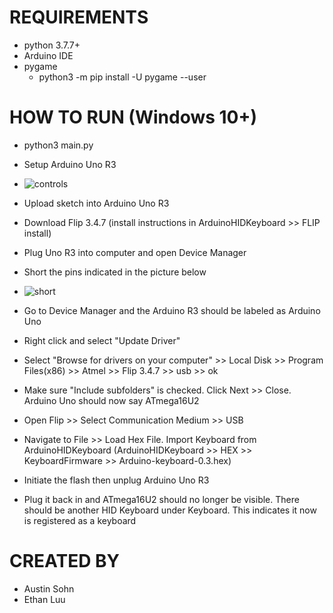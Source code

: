 # REQUIREMENTS

- python 3.7.7+
- Arduino IDE
- pygame
  - python3 -m pip install -U pygame --user

# HOW TO RUN (Windows 10+)

- python3 main.py
- Setup Arduino Uno R3
- ![controls](https://user-images.githubusercontent.com/60045116/203705137-60695bc9-bd9f-4a2d-8ec7-34c0dcf9b566.png)

- Upload sketch into Arduino Uno R3
- Download Flip 3.4.7 (install instructions in ArduinoHIDKeyboard >> FLIP install)
- Plug Uno R3 into computer and open Device Manager
- Short the pins indicated in the picture below
- ![short](https://user-images.githubusercontent.com/60045116/203705104-ddfe3398-ca22-4c25-8c8f-587575c5bee2.png)
- Go to Device Manager and the Arduino R3 should be labeled as Arduino Uno
- Right click and select "Update Driver"
- Select "Browse for drivers on your computer" >> Local Disk >> Program Files(x86) >> Atmel >> Flip 3.4.7 >> usb >> ok
- Make sure "Include subfolders" is checked. Click Next >> Close. Arduino Uno should now say ATmega16U2
- Open Flip >> Select Communication Medium >> USB
- Navigate to File >> Load Hex File. Import Keyboard from ArduinoHIDKeyboard (ArduinoHIDKeyboard >> HEX >> KeyboardFirmware >> Arduino-keyboard-0.3.hex)
- Initiate the flash then unplug Arduino Uno R3
- Plug it back in and ATmega16U2 should no longer be visible. There should be another HID Keyboard under Keyboard. This indicates it now is registered as a keyboard

# CREATED BY

- Austin Sohn
- Ethan Luu
